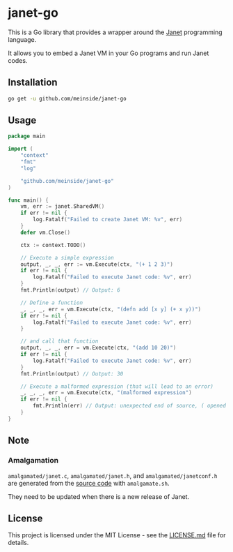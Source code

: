 # janet-go

This is a Go library that provides a wrapper around the [Janet](https://janet-lang.org/) programming language.

It allows you to embed a Janet VM in your Go programs and run Janet codes.

## Installation

```bash
go get -u github.com/meinside/janet-go
```

## Usage

```go
package main

import (
	"context"
	"fmt"
	"log"

	"github.com/meinside/janet-go"
)

func main() {
	vm, err := janet.SharedVM()
	if err != nil {
		log.Fatalf("Failed to create Janet VM: %v", err)
	}
	defer vm.Close()

	ctx := context.TODO()

	// Execute a simple expression
	output, _, _, err := vm.Execute(ctx, "(+ 1 2 3)")
	if err != nil {
		log.Fatalf("Failed to execute Janet code: %v", err)
	}
	fmt.Println(output) // Output: 6

	// Define a function
	_, _, _, err = vm.Execute(ctx, "(defn add [x y] (+ x y))")
	if err != nil {
		log.Fatalf("Failed to execute Janet code: %v", err)
	}

	// and call that function
	output, _, _, err = vm.Execute(ctx, "(add 10 20)")
	if err != nil {
		log.Fatalf("Failed to execute Janet code: %v", err)
	}
	fmt.Println(output) // Output: 30

	// Execute a malformed expression (that will lead to an error)
	_, _, _, err = vm.Execute(ctx, "(malformed expression")
	if err != nil {
		fmt.Println(err) // Output: unexpected end of source, ( opened at line 1, column 1
	}
}
```

## Note

### Amalgamation

`amalgamated/janet.c`, `amalgamated/janet.h`, and `amalgamated/janetconf.h` are generated from the [source code](https://github.com/janet-lang/janet) with `amalgamate.sh`.

They need to be updated when there is a new release of Janet.

## License

This project is licensed under the MIT License - see the [LICENSE.md](LICENSE.md) file for details.

